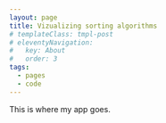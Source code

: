 ```yaml
---
layout: page
title: Vizualizing sorting algorithms
# templateClass: tmpl-post
# eleventyNavigation:
#   key: About
#   order: 3
tags:
  - pages
  - code
---
```


This is where my app goes.
